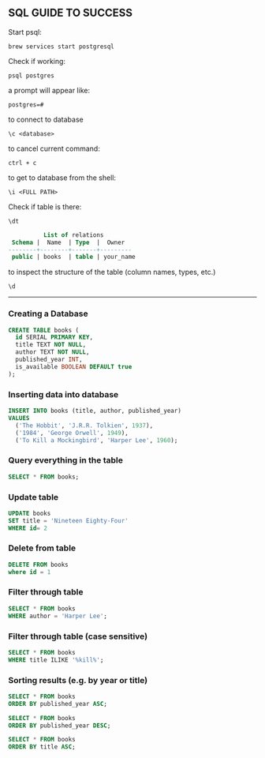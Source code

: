 ## SQL GUIDE TO SUCCESS

Start psql:

    brew services start postgresql

Check if working:

    psql postgres

a prompt will appear like:

    postgres=#

to connect to database

    \c <database>

to cancel current command:

    ctrl + c

to get to database from the shell:

    \i <FULL PATH>

Check if table is there:

    \dt

```sql
          List of relations
 Schema |  Name  | Type  |  Owner
--------+--------+-------+---------
 public | books  | table | your_name
```

to inspect the structure of the table (column names, types, etc.)

    \d

---

### Creating a Database

```sql
CREATE TABLE books (
  id SERIAL PRIMARY KEY,
  title TEXT NOT NULL,
  author TEXT NOT NULL,
  published_year INT,
  is_available BOOLEAN DEFAULT true
);
```

### Inserting data into database

```sql
INSERT INTO books (title, author, published_year)
VALUES
  ('The Hobbit', 'J.R.R. Tolkien', 1937),
  ('1984', 'George Orwell', 1949),
  ('To Kill a Mockingbird', 'Harper Lee', 1960);
```

### Query everything in the table

```sql
SELECT * FROM books;
```

### Update table

```sql
UPDATE books
SET title = 'Nineteen Eighty-Four'
WHERE id= 2
```

### Delete from table

```sql
DELETE FROM books
where id = 1
```

### Filter through table

```sql
SELECT * FROM books
WHERE author = 'Harper Lee';
```

### Filter through table (case sensitive)

```sql
SELECT * FROM books
WHERE title ILIKE '%kill%';
```

### Sorting results (e.g. by year or title)

```sql
SELECT * FROM books
ORDER BY published_year ASC;

SELECT * FROM books
ORDER BY published_year DESC;

SELECT * FROM books
ORDER BY title ASC;
```
